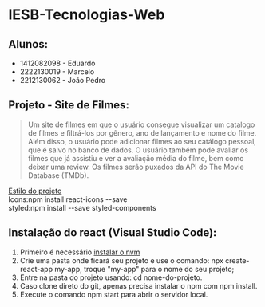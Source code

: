 # IESB-Tecnologias-Web
## Alunos:
- 1412082098 - Eduardo
- 2222130019 - Marcelo
- 2212130062 - João Pedro
## Projeto - Site de Filmes:

>Um site de filmes em que o usuário consegue visualizar um catalogo de filmes e filtrá-los por gênero, ano de lançamento e nome do filme. Além disso, o usuário pode adicionar filmes ao seu catálogo pessoal, que é salvo no banco de dados. O usuário também pode avaliar os filmes que já assistiu e ver a avaliação média do filme, bem como deixar uma review. Os filmes serão puxados da API do The Movie Database (TMDb).

[Estilo do projeto](https://www.figma.com/file/WSihmoxQ9cVJLt628HYz8d/Movie-Listing-Web-App-(Community)?node-id=401-6828&t=ZEf5XrNwznUkcn58-0)\
Icons:npm install react-icons --save\
styled:npm install --save styled-components

## Instalação do react (Visual Studio Code):
1. Primeiro é necessário [instalar o nvm](https://github.com/coreybutler/nvm-windows/releases/download/1.1.10/nvm-setup.exe)
2. Crie uma pasta onde ficará seu projeto e use o comando: npx create-react-app my-app, troque "my-app" para o nome do seu projeto;
3. Entre na pasta do projeto usando: cd nome-do-projeto.
5. Caso clone direto do git, apenas precisa instalar o npm com npm install.
5. Execute o comando npm start para abrir o servidor local.